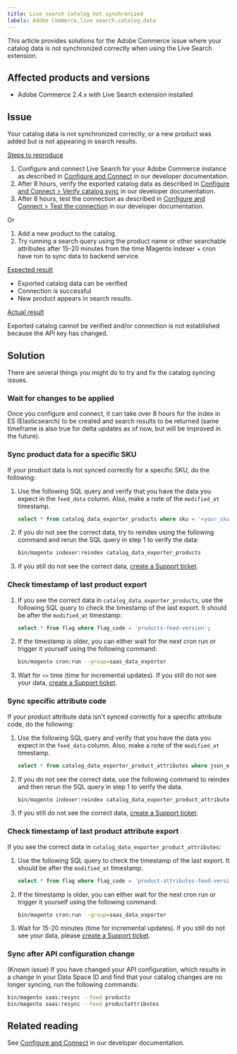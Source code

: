 ```yaml
---
title: Live search catalog not synchronized
labels: Adobe Commerce,live search,catalog,data
---
```


This article provides solutions for the Adobe Commerce issue where your catalog data is not synchronized correctly when using the Live Search extension.

## Affected products and versions

* Adobe Commerce 2.4.x with Live Search extension installed

## Issue

Your catalog data is not synchronized correctly, or a new product was added but is not appearing in search results.

<ins>Steps to reproduce</ins>

1. Configure and connect Live Search for your Adobe Commerce instance as described in [Configure and Connect](https://devdocs-beta.magento.com/live-search/config-connect.html) in our developer documentation.
1. After 8 hours, verify the exported catalog data as described in [Configure and Connect > Verify catalog sync](https://devdocs-beta.magento.com/live-search/config-connect.html#verify-catalog-sync) in our developer documentation.
1. After 8 hours, test the connection as described in [Configure and Connect > Test the connection](https://devdocs-beta.magento.com/live-search/config-connect.html#test-the-connection) in our developer documentation.

Or

1. Add a new product to the catalog.
1. Try running a search query using the product name or other searchable attributes after 15-20 minutes from the time Magento indexer + cron have run to sync data to backend service.

<ins>Expected result</ins>

* Exported catalog data can be verified
* Connection is successful
* New product appears in search results.

<ins>Actual result</ins>

Exported catalog cannot be verified and/or connection is not established because the API key has changed.

## Solution

There are several things you might do to try and fix the catalog syncing issues.

### Wait for changes to be applied

Once you configure and connect, it can take over 8 hours for the index in ES (Elasticsearch) to be created and search results to be returned (same timeframe is also true for delta updates as of now, but will be improved in the future).

### Sync product data for a specific SKU

If your product data is not synced correctly for a specific SKU, do the following:

1. Use the following SQL query and verify that you have the data you expect in the `feed_data` column. Also, make a note of the `modified_at` timestamp.
    ```sql
    select * from catalog_data_exporter_products where sku = '<your_sku>' and store_view_code = '<your_ store_view_code>';
    ```
1. If you do not see the correct data, try to reindex using the following command and rerun the SQL query in step 1 to verify the data:
    ```bash
    bin/magento indexer:reindex catalog_data_exporter_products
    ```
1. If you still do not see the correct data, [create a Support ticket](https://support.magento.com/hc/en-us/articles/360000913794#submit-ticket).

### Check timestamp of last product export

1. If you see the correct data in `catalog_data_exporter_products`, use the following SQL query to check the timestamp of the last export. It should be after the `modified_at` timestamp:
    ```sql
    select * from flag where flag_code = 'products-feed-version';
    ```
1. If the timestamp is older, you can either wait for the next cron run or trigger it yourself using the following command:
    ```bash
    bin/magento cron:run --group=saas_data_exporter
    ```
1. Wait for `<>` time (time for incremental updates). If you still do not see your data, [create a Support ticket](https://support.magento.com/hc/en-us/articles/360000913794#submit-ticket).

### Sync specific attribute code

If your product attribute data isn't synced correctly for a specific attribute code, do the following:

1. Use the following SQL query and verify that you have the data you expect in the `feed_data` column. Also, make a note of the `modified_at` timestamp.
    ```sql
    select * from catalog_data_exporter_product_attributes where json_extract(feed_data, '$.attributeCode') = '<your_attribute_code>' and sto1re_view_code = '<your_ store_view_code>';
    ```
1. If you do not see the correct data, use the following command to reindex and then rerun the SQL query in step 1 to verify the data.
    ```bash
    bin/magento indexer:reindex catalog_data_exporter_product_attributes
    ```
1. If you still do not see the correct data, [create a Support ticket](https://support.magento.com/hc/en-us/articles/360000913794#submit-ticket).

### Check timestamp of last product attribute export

If you see the correct data in `catalog_data_exporter_product_attributes`:

1. Use the following SQL query to check the timestamp of the last export. It should be after the `modified_at` timestamp.
    ```sql
    select * from flag where flag_code = 'product-attributes-feed-version';
    ```
1. If the timestamp is older, you can either wait for the next cron run or trigger it yourself using the following command:
    ```bash
    bin/magento cron:run --group=saas_data_exporter
    ```
1. Wait for 15-20 minutes (time for incremental updates). If you still do not see your data, please [create a Support ticket](https://support.magento.com/hc/en-us/articles/360000913794#submit-ticket).

### Sync after API configuration change

(Known issue) If you have changed your API configuration, which results in a change in your Data Space ID and find that your catalog changes are no longer syncing, run the following commands:

```bash 
bin/magento saas:resync --feed products
bin/magento saas:resync --feed productattributes
```

## Related reading

See [Configure and Connect](https://devdocs.magento.com/live-search/config-connect.html) in our developer documentation.
